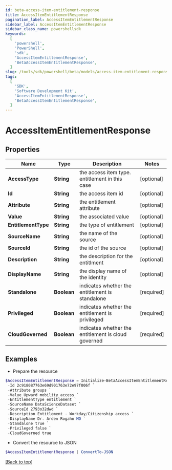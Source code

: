 ```yaml
---
id: beta-access-item-entitlement-response
title: AccessItemEntitlementResponse
pagination_label: AccessItemEntitlementResponse
sidebar_label: AccessItemEntitlementResponse
sidebar_class_name: powershellsdk
keywords:
  [
    'powershell',
    'PowerShell',
    'sdk',
    'AccessItemEntitlementResponse',
    'BetaAccessItemEntitlementResponse',
  ]
slug: /tools/sdk/powershell/beta/models/access-item-entitlement-response
tags:
  [
    'SDK',
    'Software Development Kit',
    'AccessItemEntitlementResponse',
    'BetaAccessItemEntitlementResponse',
  ]
---
```


# AccessItemEntitlementResponse

## Properties

| Name | Type | Description | Notes |
| --- | --- | --- | --- |
| **AccessType** | **String** | the access item type. entitlement in this case | [optional] |
| **Id** | **String** | the access item id | [optional] |
| **Attribute** | **String** | the entitlement attribute | [optional] |
| **Value** | **String** | the associated value | [optional] |
| **EntitlementType** | **String** | the type of entitlement | [optional] |
| **SourceName** | **String** | the name of the source | [optional] |
| **SourceId** | **String** | the id of the source | [optional] |
| **Description** | **String** | the description for the entitlment | [optional] |
| **DisplayName** | **String** | the display name of the identity | [optional] |
| **Standalone** | **Boolean** | indicates whether the entitlement is standalone | [required] |
| **Privileged** | **Boolean** | indicates whether the entitlement is privileged | [required] |
| **CloudGoverned** | **Boolean** | indicates whether the entitlement is cloud governed | [required] |

## Examples

- Prepare the resource

```powershell
$AccessItemEntitlementResponse = Initialize-BetaAccessItemEntitlementResponse  -AccessType entitlement `
 -Id 2c918087763e69d901763e72e97f006f `
 -Attribute groups `
 -Value Upward mobility access `
 -EntitlementType entitlement `
 -SourceName DataScienceDataset `
 -SourceId 2793o32dwd `
 -Description Entitlement - Workday/Citizenship access `
 -DisplayName Dr. Arden Rogahn MD `
 -Standalone true `
 -Privileged false `
 -CloudGoverned true
```

- Convert the resource to JSON

```powershell
$AccessItemEntitlementResponse | ConvertTo-JSON
```

[[Back to top]](#)
